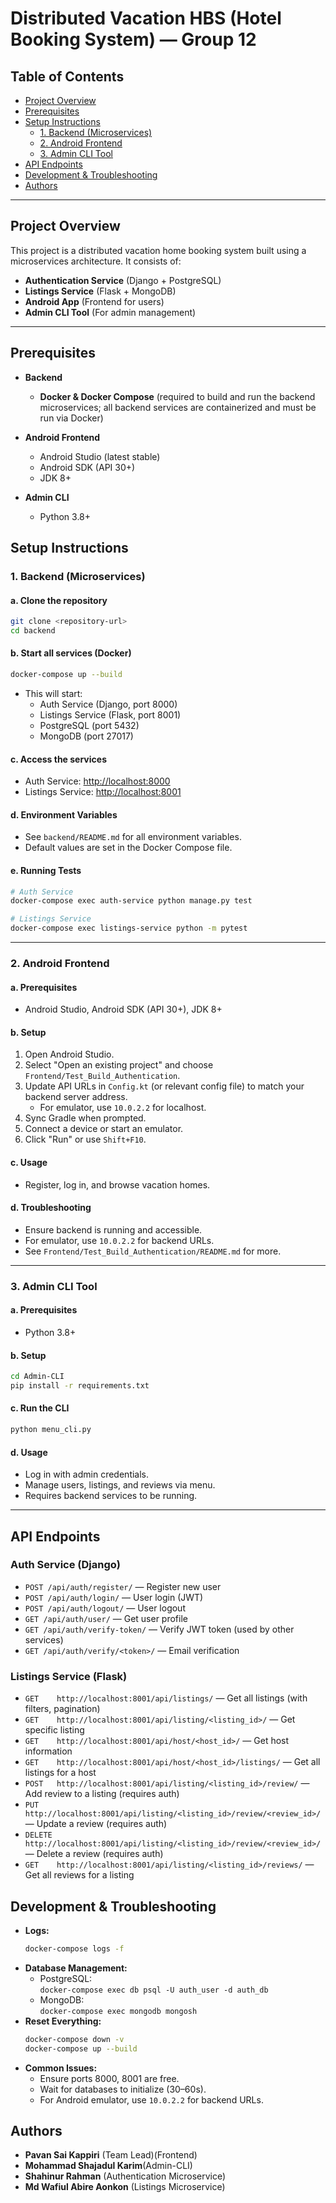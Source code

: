 # Distributed Vacation HBS (Hotel Booking System) — Group 12

## Table of Contents
- [Project Overview](#project-overview)
- [Prerequisites](#prerequisites)
- [Setup Instructions](#setup-instructions)
  - [1. Backend (Microservices)](#1-backend-microservices)
  - [2. Android Frontend](#2-android-frontend)
  - [3. Admin CLI Tool](#3-admin-cli-tool)
- [API Endpoints](#api-endpoints)
- [Development & Troubleshooting](#development--troubleshooting)
- [Authors](#authors)

---

## Project Overview

This project is a distributed vacation home booking system built using a microservices architecture. It consists of:
- **Authentication Service** (Django + PostgreSQL)
- **Listings Service** (Flask + MongoDB)
- **Android App** (Frontend for users)
- **Admin CLI Tool** (For admin management)

---

## Prerequisites

- **Backend**
  - **Docker & Docker Compose** (required to build and run the backend microservices; all backend services are containerized and must be run via Docker)

- **Android Frontend**
  - Android Studio (latest stable)
  - Android SDK (API 30+)
  - JDK 8+

- **Admin CLI**
  - Python 3.8+


## Setup Instructions

### 1. Backend (Microservices)

#### a. Clone the repository
```bash
git clone <repository-url>
cd backend
```

#### b. Start all services (Docker)
```bash
docker-compose up --build
```
- This will start:
  - Auth Service (Django, port 8000)
  - Listings Service (Flask, port 8001)
  - PostgreSQL (port 5432)
  - MongoDB (port 27017)

#### c. Access the services
- Auth Service: [http://localhost:8000](http://localhost:8000)
- Listings Service: [http://localhost:8001](http://localhost:8001)

#### d. Environment Variables
- See `backend/README.md` for all environment variables.
- Default values are set in the Docker Compose file.

#### e. Running Tests
```bash
# Auth Service
docker-compose exec auth-service python manage.py test

# Listings Service
docker-compose exec listings-service python -m pytest
```

---

### 2. Android Frontend

#### a. Prerequisites
- Android Studio, Android SDK (API 30+), JDK 8+

#### b. Setup
1. Open Android Studio.
2. Select "Open an existing project" and choose `Frontend/Test_Build_Authentication`.
3. Update API URLs in `Config.kt` (or relevant config file) to match your backend server address.
   - For emulator, use `10.0.2.2` for localhost.
4. Sync Gradle when prompted.
5. Connect a device or start an emulator.
6. Click "Run" or use `Shift+F10`.

#### c. Usage
- Register, log in, and browse vacation homes.

#### d. Troubleshooting
- Ensure backend is running and accessible.
- For emulator, use `10.0.2.2` for backend URLs.
- See `Frontend/Test_Build_Authentication/README.md` for more.

---

### 3. Admin CLI Tool

#### a. Prerequisites
- Python 3.8+

#### b. Setup
```bash
cd Admin-CLI
pip install -r requirements.txt
```

#### c. Run the CLI
```bash
python menu_cli.py
```

#### d. Usage
- Log in with admin credentials.
- Manage users, listings, and reviews via menu.
- Requires backend services to be running.

---

## API Endpoints

### Auth Service (Django)
- `POST /api/auth/register/` — Register new user
- `POST /api/auth/login/` — User login (JWT)
- `POST /api/auth/logout/` — User logout
- `GET /api/auth/user/` — Get user profile
- `GET /api/auth/verify-token/` — Verify JWT token (used by other services)
- `GET /api/auth/verify/<token>/` — Email verification

### Listings Service (Flask)
- `GET    http://localhost:8001/api/listings/` — Get all listings (with filters, pagination)
- `GET    http://localhost:8001/api/listing/<listing_id>/` — Get specific listing
- `GET    http://localhost:8001/api/host/<host_id>/` — Get host information
- `GET    http://localhost:8001/api/host/<host_id>/listings/` — Get all listings for a host
- `POST   http://localhost:8001/api/listing/<listing_id>/review/` — Add review to a listing (requires auth)
- `PUT    http://localhost:8001/api/listing/<listing_id>/review/<review_id>/` — Update a review (requires auth)
- `DELETE http://localhost:8001/api/listing/<listing_id>/review/<review_id>/` — Delete a review (requires auth)
- `GET    http://localhost:8001/api/listing/<listing_id>/reviews/` — Get all reviews for a listing


## Development & Troubleshooting

- **Logs:**  
  ```bash
  docker-compose logs -f
  ```
- **Database Management:**  
  - PostgreSQL:  
    `docker-compose exec db psql -U auth_user -d auth_db`
  - MongoDB:  
    `docker-compose exec mongodb mongosh`
- **Reset Everything:**  
  ```bash
  docker-compose down -v
  docker-compose up --build
  ```
- **Common Issues:**  
  - Ensure ports 8000, 8001 are free.
  - Wait for databases to initialize (30–60s).
  - For Android emulator, use `10.0.2.2` for backend URLs.



## Authors

- **Pavan Sai Kappiri** (Team Lead)(Frontend)
- **Mohammad Shajadul Karim**(Admin-CLI)
- **Shahinur Rahman** (Authentication Microservice)
- **Md Wafiul Abire Aonkon** (Listings Microservice)

